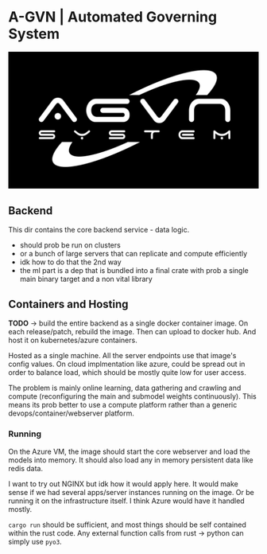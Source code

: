 # A-GVN | Automated Governing System

![](assets/img/AGVN_white.svg)

## Backend

This dir contains the core backend service - data logic.

- should prob be run on clusters
- or a bunch of large servers that can replicate and compute efficiently
- idk how to do that the 2nd way
- the ml part is a dep that is bundled into a final crate with prob a single main binary target and a non vital library

## Containers and Hosting

**TODO** -> build the entire backend as a single docker container image. On each release/patch, rebuild the image. Then can upload to docker hub. And host it on kubernetes/azure containers.

Hosted as a single machine. All the server endpoints use that image's config values. On cloud implmentation like azure, could be spread out in order to balance load, which should be mostly quite low for user access.

The problem is mainly online learning, data gathering and crawling and compute (reconfiguring the main and submodel weights continuously). This means its prob better to use a compute platform rather than a generic devops/container/webserver platform.

### Running

On the Azure VM, the image should start the core webserver and load the models into memory. It should also load any in memory persistent data like redis data.

I want to try out NGINX but idk how it would apply here. It would make sense if we had several apps/server instances running on the image. Or be running it on the infrastructure itself. I think Azure would have it handled mostly.

`cargo run` should be sufficient, and most things should be self contained within the rust code. Any external function calls from rust -> python can simply use `pyo3`.
